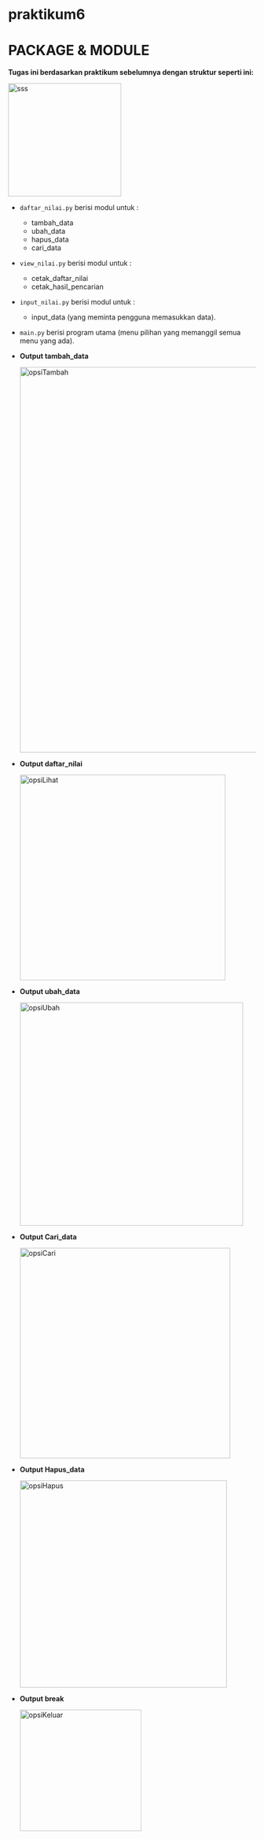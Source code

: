 # praktikum6
# PACKAGE & MODULE
**Tugas ini berdasarkan praktikum sebelumnya dengan struktur seperti ini:**

 <img width="230" alt="sss" src="https://user-images.githubusercontent.com/56913656/71645291-b2bde880-2d08-11ea-9155-c9cb1370ee9d.png">
 
* ``daftar_nilai.py`` berisi modul untuk  :
    * tambah_data
    * ubah_data
    * hapus_data
    * cari_data 
* ``view_nilai.py`` berisi modul untuk : 
    * cetak_daftar_nilai 
    * cetak_hasil_pencarian
* ``input_nilai.py`` berisi modul untuk :
    * input_data (yang meminta pengguna memasukkan data).
* ``main.py`` berisi program utama (menu pilihan yang memanggil semua menu yang ada).
* **Output tambah_data**
  
   <img width="784" alt="opsiTambah" src="https://user-images.githubusercontent.com/56913656/71645566-d7b45a80-2d0c-11ea-95f4-64a19c61d4d1.png">

* **Output daftar_nilai**

  <img width="418" alt="opsiLihat" src="https://user-images.githubusercontent.com/56913656/71645584-164a1500-2d0d-11ea-99c9-51c4636c7cda.png">

* **Output ubah_data**

  <img width="454" alt="opsiUbah" src="https://user-images.githubusercontent.com/56913656/71645599-3ed20f00-2d0d-11ea-8649-fec892b0f382.png">

* **Output Cari_data**

  <img width="428" alt="opsiCari" src="https://user-images.githubusercontent.com/56913656/71645619-704ada80-2d0d-11ea-9d52-eb1c26fcf281.png">

* **Output Hapus_data**

  <img width="421" alt="opsiHapus" src="https://user-images.githubusercontent.com/56913656/71645628-8f496c80-2d0d-11ea-994e-9d5de3582049.png">

* **Output break**

  <img width="247" alt="opsiKeluar" src="https://user-images.githubusercontent.com/56913656/71645639-ae47fe80-2d0d-11ea-912a-38b9a71417a4.png">
